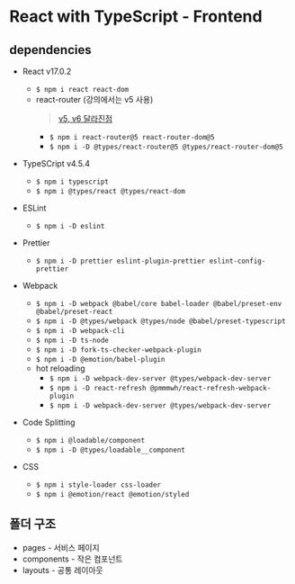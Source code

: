 # React with TypeScript - Frontend

## dependencies

- React v17.0.2
  - `$ npm i react react-dom`
  - react-router (강의에서는 v5 사용)
    > [v5, v6 달라진점](https://velog.io/@ksmfou98/React-Router-v6-%EC%97%85%EB%8D%B0%EC%9D%B4%ED%8A%B8-%EC%A0%95%EB%A6%AC)
    - `$ npm i react-router@5 react-router-dom@5`
    - `$ npm i -D @types/react-router@5 @types/react-router-dom@5`
- TypeSCript v4.5.4
  - `$ npm i typescript`
  - `$ npm i @types/react @types/react-dom`
- ESLint
  - `$ npm i -D eslint`
- Prettier
  - `$ npm i -D prettier eslint-plugin-prettier eslint-config-prettier`
- Webpack

  - `$ npm i -D webpack @babel/core babel-loader @babel/preset-env @babel/preset-react`
  - `$ npm i -D @types/webpack @types/node @babel/preset-typescript`
  - `$ npm i -D webpack-cli`
  - `$ npm i -D ts-node`
  - `$ npm i -D fork-ts-checker-webpack-plugin`
  - `$ npm i -D @emotion/babel-plugin`
  - hot reloading
    - `$ npm i -D webpack-dev-server @types/webpack-dev-server`
    - `$ npm i -D react-refresh @pmmmwh/react-refresh-webpack-plugin`
    - `$ npm i -D webpack-dev-server @types/webpack-dev-server`

- Code Splitting
  - `$ npm i @loadable/component`
  - `$ npm i -D @types/loadable__component`
- CSS
  - `$ npm i style-loader css-loader`
  - `$ npm i @emotion/react @emotion/styled`

## 폴더 구조

- pages - 서비스 페이지
- components - 작은 컴포넌트
- layouts - 공통 레이아웃
